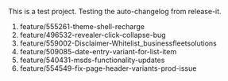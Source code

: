 This is a test project. Testing the auto-changelog from release-it.
  1. feature/555261-theme-shell-recharge
  2. feature/496532-revealer-click-collapse-bug
  3. feature/559002-Disclaimer-Whitelist_businessfleetsolutions
  4. feature/509085-date-entry-variant-for-list-item
  5. feature/540431-msds-functionality-updates
  6. feature/554549-fix-page-header-variants-prod-issue
